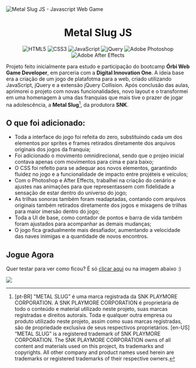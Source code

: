 <img src="./src/assets/images/metal-slug-js.gif" alt="Metal Slug JS - Javascript Web Game">

<h1 align="center">Metal Slug JS</h1>

<div align="center" width="100%">

![HTML5](https://img.shields.io/badge/html5-%23E34F26.svg?style=for-the-badge&logo=html5&logoColor=white)
![CSS3](https://img.shields.io/badge/css3-%231572B6.svg?style=for-the-badge&logo=css3&logoColor=white)
![JavaScript](https://img.shields.io/badge/javascript-%23323330.svg?style=for-the-badge&logo=javascript&logoColor=%23F7DF1E)
![jQuery](https://img.shields.io/badge/jquery-%230769AD.svg?style=for-the-badge&logo=jquery&logoColor=white)
![Adobe Photoshop](https://img.shields.io/badge/adobe%20photoshop-%2331A8FF.svg?style=for-the-badge&logo=adobe%20photoshop&logoColor=white)
![Adobe After Effects](https://img.shields.io/badge/Adobe%20After%20Effects-9999FF.svg?style=for-the-badge&logo=Adobe%20After%20Effects&logoColor=white)
  
</div>

Projeto feito inicialmente para estudo e participação do bootcamp **Órbi Web Game Developer**, em parceria com a **Digital Innovation One**. 
A ideia base era a criação de um jogo de platafotma para a web, criado utilizando JavaScript, jQuery e a extensão jQuery Collision. Após conclusão das aulas, aprimorei o projeto com novas funcionalidades, novo layout e o transformei em uma homenagem à uma das franquias que mais tive o prazer de jogar na adolescência, a **Metal Slug**[^1], da produtora **SNK**.

## O que foi adicionado: 

- Toda a interface do jogo foi refeita do zero, substituindo cada um dos elementos por sprites e frames retirados diretamente dos arquivos originais dos jogos da franquia;
- Foi adicionado o movimento omnidirecional, sendo que o projeo inicial contava apenas com movimentos para cima e para baixo;
- O CSS foi refeito para se adequar aos novos elementos, garantindo fluidez no jogo e a funcionalidade de impacto entre projéteis e veículos;
- Com o Photoshop e After Effects, trabalhei na criação do cenário e ajustes nas animações para que representassem com fidelidade a sensação de estar dentro do universo do jogo;
- As trilhas sonoras também foram readaptadas, contando com arquivos originais também retirados diretamente dos jogos e mixagens de trilhas para maior imersão dentro do jogo;
- Toda a UI de base, como contador de pontos e barra de vida também foram ajustados para acompanhar as demais mudanças;
- O jogo fica gradualmente mais desafiador, aumentando a velocidade das naves inimigas e a quantidade de novos encontros.


## Jogue Agora

Quer testar para ver como ficou? É só <a href="https://fernandobade.github.io/metal-slug-js/" target="_blank">clicar aqui</a> ou na imagem abaixo :)



[<img src="https://user-images.githubusercontent.com/89167737/165472965-217056d7-87cf-419d-b6ee-9e948539aced.gif" target="_blank">](https://fernandobade.github.io/metal-slug-js/)


[^1]: [pt-BR] "METAL SLUG" é uma marca registrada da SNK PLAYMORE CORPORATION. A SNK PLAYMORE CORPORATION é proprietária de todo o conteúdo e material utilizado neste projeto, suas marcas registradas e direitos autorais. Toda e qualquer outra empresa ou produto utilizado neste projeto, assim como suas marcas registradas, são de propriedade exclusiva de seus respectivos proprietários. [en-US] “METAL SLUG” is a registered trademark of SNK PLAYMORE CORPORATION. The SNK PLAYMORE CORPORATION owns of all content and materials used on this project, its trademarks and copyrights. All other company and product names used herein are trademarks or registered trademarks of their respective owners.
